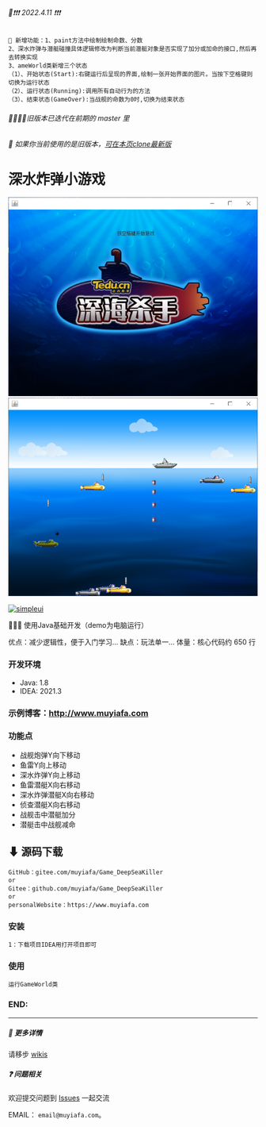 ###### 📢❗❗❗ 2022.4.11 ❗❗❗
```text
📢 新增功能：1、paint方法中绘制绘制命数、分数
2、深水炸弹与潜艇碰撞具体逻辑修改为判断当前潜艇对象是否实现了加分或加命的接口,然后再去转换实现
3、ameWorld类新增三个状态
（1）、开始状态(Start):右键运行后呈现的界面,绘制一张开始界面的图片。当按下空格键则切换为运行状态
（2）、运行状态(Running):调用所有自动行为的方法
（3）、结束状态(GameOver):当战舰的命数为0时,切换为结束状态
``` 
###### 👨‍💻👩‍💻旧版本已迭代在前期的 master 里
###### 👀 如果你当前使用的是旧版本，[可在本页clone最新版](https://gitee.com/muyiafa/Game_DeepSeaKiller)

# 深水炸弹小游戏
![img_1.png](img_1.png)
![img.png](img.png)

[//]: # ([![python3]&#40;https://img.shields.io/badge/Python-3.9-red.svg&#41;]&#40;https://www.python.org/downloads&#41;)
[//]: # ([![Django3.2]&#40;https://img.shields.io/badge/Django-3.2.4-green.svg&#41;]&#40;https://docs.djangoproject.com/zh-hans/3.2&#41;)
[![simpleui](https://img.shields.io/badge/developing%20with-Simpleui-2077ff.svg)](https://github.com/newpanjing/simpleui)

🙈🙈🙈 使用Java基础开发（demo为电脑运行）

优点：减少逻辑性，便于入门学习...
缺点：玩法单一...
体量：核心代码约 650 行

### 开发环境
* Java: 1.8
* IDEA: 2021.3

### 示例博客：http://www.muyiafa.com

### 功能点
* 战舰炮弹Y向下移动
* 鱼雷Y向上移动
* 深水炸弹Y向上移动
* 鱼雷潜艇X向右移动
* 深水炸弹潜艇X向右移动
* 侦查潜艇X向右移动
* 战舰击中潜艇加分
* 潜艇击中战舰减命


## ⬇ 源码下载
```
GitHub：gitee.com/muyiafa/Game_DeepSeaKiller
or
Gitee：github.com/muyiafa/Game_DeepSeaKiller
or
personalWebsite：https://www.muyiafa.com
```

### 安装
```
1：下载项目IDEA用打开项目即可
```

### 使用
```
运行GameWorld类
```
### END:

---
##### 🙏 更多详情
请移步 [wikis](https://gitee.com/muyiafa/Game_DeepSeaKiller/wikis) 

##### ❓ 问题相关
欢迎提交问题到 [Issues](https://gitee.com/muyiafa/Game_DeepSeaKiller/issues) 一起交流

EMAIL： `email@muyiafa.com`。